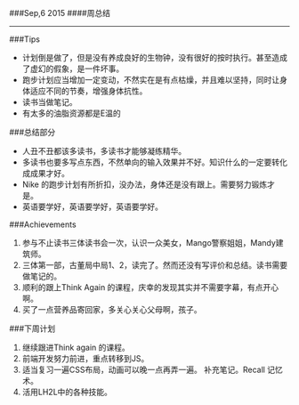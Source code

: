 ###Sep,6 2015
####周总结
***
###Tips
+ 计划倒是做了，但是没有养成良好的生物钟，没有很好的按时执行。甚至造成了虚幻的假象，是一件坏事。
+ 跑步计划应当增加一定变动，不然实在是有点枯燥，并且难以坚持，同时让身体适应不同的节奏，增强身体抗性。
+ 读书当做笔记。
+ 有太多的油脂资源都是E温的

###总结部分
+ 人丑不丑都该多读书，多读书才能够凝练精华。
+ 多读书也要多写点东西，不然单向的输入效果并不好。知识什么的一定要转化成成果才好。
+ Nike 的跑步计划有所折扣，没办法，身体还是没有跟上。需要努力锻炼才是。
+ 英语要学好，英语要学好，英语要学好。

###Achievements
1. 参与不止读书三体读书会一次，认识一众美女，Mango警察姐姐，Mandy建筑师。
2. 三体第一部，古董局中局1、2，读完了。然而还没有写评价和总结。读书需要做笔记的。
3. 顺利的跟上Think Again 的课程，庆幸的发现其实并不需要字幕，有点开心啊。
4. 买了一点营养品寄回家，多关心关心父母啊，孩子。

###下周计划
1. 继续跟进Think again 的课程。
2. 前端开发努力前进，重点转移到JS。
3. 适当复习一遍CSS布局，动画可以晚一点再弄一遍。 补充笔记。Recall 记忆术。
4. 活用LH2L中的各种技能。